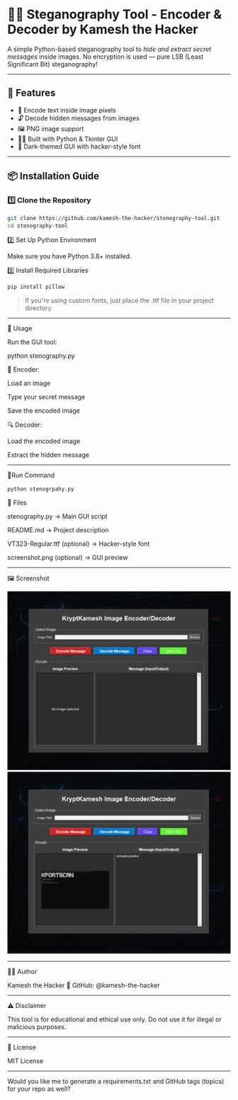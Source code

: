 # 🕵‍♂ Steganography Tool - Encoder & Decoder by Kamesh the Hacker

A simple Python-based steganography tool to *hide and extract secret messages* inside images. No encryption is used — pure LSB (Least Significant Bit) steganography!

---

## 📸 Features

- 🔐 Encode text inside image pixels
- 🔓 Decode hidden messages from images
- 🖼 PNG image support
- 🧑‍💻 Built with Python & Tkinter GUI
- 🎨 Dark-themed GUI with hacker-style font

---

## 📦 Installation Guide

### 1️⃣ Clone the Repository
```bash
git clone https://github.com/kamesh-the-hacker/stenography-tool.git
cd stenography-tool
```

2️⃣ Set Up Python Environment

Make sure you have Python 3.8+ installed.

3️⃣ Install Required Libraries
```bash
pip install pillow
```
> If you're using custom fonts, just place the .ttf file in your project directory.




---

🚀 Usage

Run the GUI tool:

python stenography.py

🔧 Encoder:

Load an image

Type your secret message

Save the encoded image


🔍 Decoder:

Load the encoded image

Extract the hidden message



---
🏃Run Command
```bash
python stenogrpahy.py
```
📁 Files

stenography.py → Main GUI script

README.md → Project description

VT323-Regular.ttf (optional) → Hacker-style font

screenshot.png (optional) → GUI preview



---

🖼 Screenshot





![GUI Preview](s2.png)
![GUI Preview](s1.png)



---

👨‍💻 Author

Kamesh the Hacker
🔗 GitHub: @kamesh-the-hacker


---

⚠ Disclaimer

This tool is for educational and ethical use only. Do not use it for illegal or malicious purposes.


---

📜 License

MIT License

---

Would you like me to generate a requirements.txt and GitHub tags (topics) for your repo as well?
